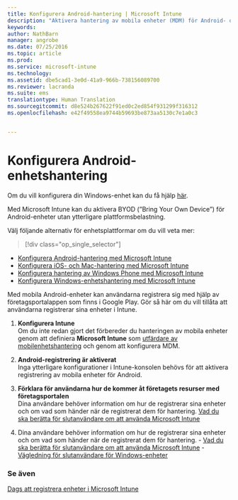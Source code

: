 ```yaml
---
title: Konfigurera Android-hantering | Microsoft Intune
description: "Aktivera hantering av mobila enheter (MDM) för Android- och KNOX-enheter med Microsoft Intune."
keywords: 
author: NathBarn
manager: angrobe
ms.date: 07/25/2016
ms.topic: article
ms.prod: 
ms.service: microsoft-intune
ms.technology: 
ms.assetid: dbe5cad1-3e0d-41a9-966b-738156089700
ms.reviewer: lacranda
ms.suite: ems
translationtype: Human Translation
ms.sourcegitcommit: d8e524b267622f91ed0c2ed854f931299f316312
ms.openlocfilehash: e42f49558ea9744b59693be873aa5130c7e1a0c3


---
```


# Konfigurera Android-enhetshantering
Om du vill konfigurera din Windows-enhet kan du få hjälp [här](../enduser/using-your-android-device-with-intune.md).

Med Microsoft Intune kan du aktivera BYOD (”Bring Your Own Device”) för Android-enheter utan ytterligare plattformsbelastning.

Välj följande alternativ för enhetsplattformar om du vill veta mer:

> [!div class="op_single_selector"]
- [Konfigurera Android-hantering med Microsoft Intune](set-up-android-management-with-microsoft-intune.md)
- [Konfigurera iOS- och Mac-hantering med Microsoft Intune](set-up-ios-and-mac-management-with-microsoft-intune.md)
- [Konfigurera hantering av Windows Phone med Microsoft Intune](set-up-windows-phone-management-with-microsoft-intune.md)
- [Konfigurera Windows-enhetshantering med Microsoft Intune](set-up-windows-device-management-with-microsoft-intune.md)

Med mobila Android-enheter kan användarna registrera sig med hjälp av företagsportalappen som finns i Google Play. Gör så här om du vill tillåta att användarna registrerar sina enheter i Intune.

1.  **Konfigurera Intune**<br>
    Om du inte redan gjort det förbereder du hanteringen av mobila enheter genom att definiera **Microsoft Intune** som [utfärdare av mobilenhetshantering](get-ready-to-enroll-devices-in-microsoft-intune.md#set-mobile-device-management-authority) och genom att konfigurera MDM.

2.  **Android-registrering är aktiverat**<br>
    Inga ytterligare konfigurationer i Intune-konsolen behövs för att aktivera registrering av mobila enheter för Android.

3.  **Förklara för användarna hur de kommer åt företagets resurser med företagsportalen**<br>
    Dina användare behöver information om hur de registrerar sina enheter och om vad som händer när de registrerat dem för hantering. [Vad du ska berätta för slutanvändare om att använda Microsoft Intune](what-to-tell-your-end-users-about-using-microsoft-intune.md)

4.  Dina användare behöver information om hur de registrerar sina enheter och om vad som händer när de registrerat dem för hantering.
        - [Vad du ska berätta för slutanvändare om att använda Microsoft Intune](what-to-tell-your-end-users-about-using-microsoft-intune.md)
        - [Vägledning för slutanvändare för Windows-enheter](../enduser/using-your-android-device-with-intune.md)

### Se även
[Dags att registrera enheter i Microsoft Intune](get-ready-to-enroll-devices-in-microsoft-intune.md)



<!--HONumber=Aug16_HO1-->


